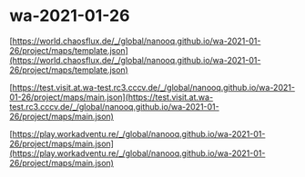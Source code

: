 # wa-2021-01-26

[https://world.chaosflux.de/_/global/nanooq.github.io/wa-2021-01-26/project/maps/template.json](https://world.chaosflux.de/_/global/nanooq.github.io/wa-2021-01-26/project/maps/template.json)

[https://test.visit.at.wa-test.rc3.cccv.de/_/global/nanooq.github.io/wa-2021-01-26/project/maps/main.json](https://test.visit.at.wa-test.rc3.cccv.de/_/global/nanooq.github.io/wa-2021-01-26/project/maps/main.json)

[https://play.workadventu.re/_/global/nanooq.github.io/wa-2021-01-26/project/maps/main.json](https://play.workadventu.re/_/global/nanooq.github.io/wa-2021-01-26/project/maps/main.json)
